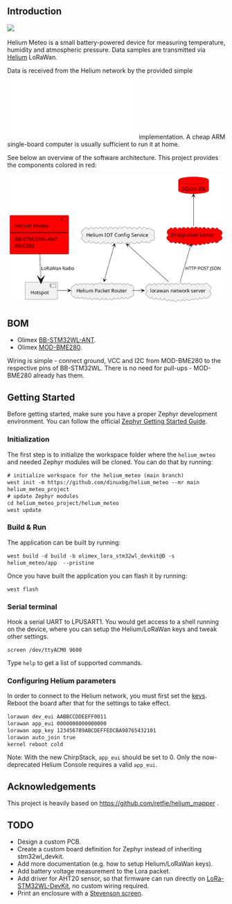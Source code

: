 ## Introduction

![](images/helium-meteo-breadboard.png)

Helium Meteo is a small battery-powered device for measuring temperature, humidity and atmospheric pressure. Data samples are transmitted via [Helium](https://www.helium.com/) LoRaWan.

Data is received from the Helium network by the provided simple ![integration server](integration/README.md) implementation. A cheap ARM single-board computer is usually sufficient to run it at home.

See below an overview of the software architecture. This project provides the components colored in red:

![](images/software-arch.png)

## BOM

 - Olimex [BB-STM32WL-ANT](https://www.olimex.com/Products/IoT/LoRa/BB-STM32WL/).
 - Olimex [MOD-BME280](https://www.olimex.com/Products/Modules/Sensors/MOD-BME280/open-source-hardware).

Wiring is simple - connect ground, VCC and I2C from MOD-BME280 to the respective pins of BB-STM32WL. There is no need for pull-ups - MOD-BME280 already has them.

## Getting Started

Before getting started, make sure you have a proper Zephyr development
environment. You can follow the official
[Zephyr Getting Started Guide](https://docs.zephyrproject.org/latest/getting_started/index.html).

### Initialization

The first step is to initialize the workspace folder where the
`helium_meteo` and needed Zephyr modules will be cloned. You can do
that by running:

```shell
# initialize workspace for the helium_meteo (main branch)
west init -m https://github.com/dinuxbg/helium_meteo --mr main helium_meteo_project
# update Zephyr modules
cd helium_meteo_project/helium_meteo
west update
```

### Build & Run

The application can be built by running:

```shell
west build -d build -b olimex_lora_stm32wl_devkit@D -s helium_meteo/app  --pristine
```

Once you have built the application you can flash it by running:

```shell
west flash
```

### Serial terminal

Hook a serial UART to LPUSART1. You would get access to a shell running on the device, where you can setup the Helium/LoRaWan keys and tweak other settings.

```shell
screen /dev/ttyACM0 9600
```

Type `help` to get a list of supported commands.

### Configuring Helium parameters
In order to connect to the Helium network, you must first set the [keys](https://docs.helium.com/console/adding-devices/). Reboot the board after that for the settings to take effect.
```
lorawan dev_eui AABBCCDDEEFF0011
lorawan app_eui 0000000000000000
lorawan app_key 123456789ABCDEFFEDCBA98765432101
lorawan auto_join true
kernel reboot cold
```

Note: With the new ChirpStack, `app_eui` should be set to 0. Only the now-deprecated Helium Console requires a valid `app_eui`.

## Acknowledgements

This project is heavily based on https://github.com/retfie/helium_mapper .

## TODO
 - Design a custom PCB.
 - Create a custom board definition for Zephyr instead of inheriting stm32wl_devkit.
 - Add more documentation (e.g. how to setup Helium/LoRaWan keys).
 - Add battery voltage measurement to the Lora packet.
 - Add driver for AHT20 sensor, so that firmware can run directly on [LoRa-STM32WL-DevKit](https://www.olimex.com/Products/IoT/LoRa/LoRa-STM32WL-DevKit/open-source-hardware), no custom wiring required.
 - Print an enclosure with a [Stevenson screen](https://en.wikipedia.org/wiki/Stevenson_screenhttps://en.wikipedia.org/wiki/Stevenson_screen).
